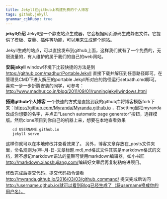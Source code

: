```yaml
---
title: Jekyll在github上构建免费的个人博客
tags: github,jekyll
grammar_cjkRuby: true
---
```

**jekyll介绍**
Jekyll是一个静态站点生成器，它会根据网页源码生成静态文件。它提供了模板、变量、插件等功能，可以用来生成整个网站。

Jekyll生成的站点，可以直接发布到github上面，这样我们就有了一个免费的，无限流量的，有人维护的属于我们的自己的web网站。  

**安装jekyll**
window环境下比较快捷的方法是到<a href='https://github.com/madhur/PortableJekyll' target='_blank'> https://github.com/madhur/PortableJekyll</a> 直接下载并解压到任意路径即可。在管理员CMD下进入解压的portable Jekyll所对应的路径运行setpath.cmd即可。喜欢一步一步折腾安装的同学，可参考： http://www.madhur.co.in/blog/2011/09/01/runningjekyllwindows.html

**搭建github个人博客**
一个快速的方式是直接到我的github库将博客模版fork下来：<a href="https://github.com/Myranda/Myranda.github.io" target="_blank">https://github.com/Myranda/Myranda.github.io</a>
，在setting里把myranda改成你想要的名字，并点击“Launch  automatic page generator”按钮，选择模版。然后clone项目到你自己的机器上来，想要在本地查看效果
 

       cd USERNAME.github.io
       jekyll serve

这样你就可以在本地修改并查看效果了。
另外，博客文章存放在_posts文件夹里，命名规则为(年-月-日-文章标题.md),md格式文件其实是markdown格式的文档，若不想记markdown语法的童鞋可使用markdown编辑器，如小书匠<a href="http://markdown.xiaoshujiang.com/" target="_blank">http://markdown.xiaoshujiang.com/</a>编辑好文章后再复制粘帖进项目。

修改完成后提交代码，提交代码指令请看<a href="http://myranda.github.io/2016/03/03/github_command/" target="_blank">http://myranda.github.io/2016/03/03/github_command/</a>
提交完成后访问
http://username.github.io/就可以看到Blog已经生成了（将username换成你的用户名）。